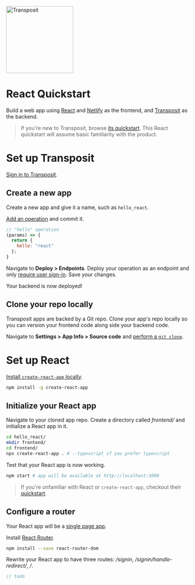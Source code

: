 <img src="https://www.transposit.com/img/transposit-logo-black.png" width="182px" alt="Transposit"/>

# React Quickstart

Build a web app using [React](https://reactjs.org/) and [Netlify](https://www.netlify.com/) as the frontend, and [Transposit](https://www.transposit.com/) as the backend.

> If you're new to Transposit, browse [its quickstart](https://www.transposit.com/docs/get-started/quickstart/). This React quickstart will assume basic familiarity with the product.

# Set up Transposit

[Sign in to Transposit](https://console.transposit.com).

## Create a new app

Create a new app and give it a name, such as `hello_react`.

[Add an operation](https://www.transposit.com/docs/building/operations/) and commit it.

```javascript
// "hello" operation
(params) => {
  return {
    hello: "react"
  };
}
```

Navigate to **Deploy > Endpoints**. Deploy your operation as an endpoint and only [require user sign-in](https://www.transposit.com/docs/building/endpoints/#require-user-sign-in). Save your changes.

Your backend is now deployed!

## Clone your repo locally

Transposit apps are backed by a Git repo. Clone your app's repo locally so you can version your frontend code along side your backend code.

Navigate to **Settings > App Info > Source code** and [perform a `git clone`](https://www.transposit.com/docs/references/repository/#cloning-your-repository).

# Set up React

[Install `create-react-app` locally](https://create-react-app.dev/).

```bash
npm install -g create-react-app
```

## Initialize your React app

Navigate to your cloned app repo. Create a directory called _frontend/_ and initialize a React app in it.

```bash
cd hello_react/
mkdir frontend/
cd frontend/
npx create-react-app . # --typescript if you prefer typescript
```

Test that your React app is now working.

```bash
npm start # app will be available at http://localhost:3000
```

> If you're unfamiliar with React or `create-react-app`, checkout their [quickstart](https://create-react-app.dev/docs/getting-started/).

## Configure a router

Your React app will be a [single page app](https://en.wikipedia.org/wiki/Single-page_application).

Install [React Router](https://reacttraining.com/react-router/web/guides/quick-start).

```bash
npm install --save react-router-dom
```

Rewrite your React app to have three routes: _/signin_, _/signin/handle-redirect/_, _/_.

```javascript
// todo
```